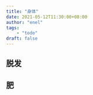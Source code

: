 ```yaml
---
title: "身体"
date: 2021-05-12T11:30:00+08:00
author: "enel"
tags:
    - "todo"
draft: false
---
```

## 脱发

<!--
    马步
    传统锻炼头发的方法，多是在全面锻炼的基础上，增加手指梳头和敲击头皮的动作，可以试试。

    用正宗万县（州）谭木匠黄杨木梳（梳尖的那一种），早、晚横竖各50遍。

    青年人头顶部脱发还是练床上八段锦为妥，可以辅之双手上下拉动平衡功和睡功扶脾健胃式。静坐不勉强。
-->

## 肥
